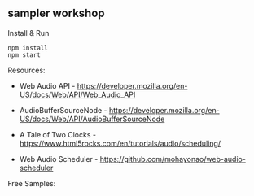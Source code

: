 ## sampler workshop

Install & Run

```
npm install
npm start
```

Resources:

* Web Audio API - https://developer.mozilla.org/en-US/docs/Web/API/Web_Audio_API

* AudioBufferSourceNode - https://developer.mozilla.org/en-US/docs/Web/API/AudioBufferSourceNode

* A Tale of Two Clocks - https://www.html5rocks.com/en/tutorials/audio/scheduling/

* Web Audio Scheduler - https://github.com/mohayonao/web-audio-scheduler

Free Samples:
